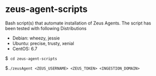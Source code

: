 # zeus-agent-scripts
Bash script(s) that automate installation of Zeus Agents.
The script has been tested with following Distributions
- Debian: wheezy, jessie
- Ubuntu: precise, trusty, xenial
- CentOS: 6.7

$``` cd zeus-agent-scripts```

$```./zeusAgent <ZEUS_USERNAME> <ZEUS_TOKEN> <INGESTION_DOMAIN>```
